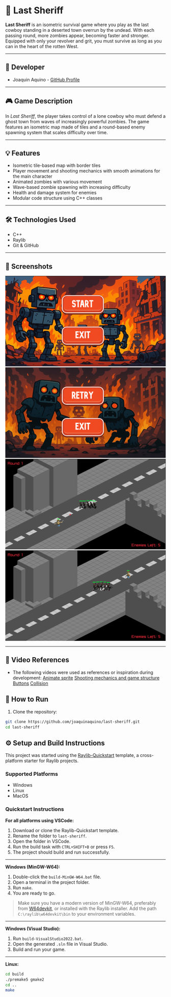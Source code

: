 # 🤠 Last Sheriff

**Last Sheriff** is an isometric survival game where you play as the last cowboy standing in a deserted town overrun by the undead. With each passing round, more zombies appear, becoming faster and stronger. Equipped with only your revolver and grit, you must survive as long as you can in the heart of the rotten West.

---

## 👤 Developer

- Joaquin Aquino - [GitHub Profile](https://github.com/Aquino-Joaquin)

---

## 🎮 Game Description

In *Last Sheriff*, the player takes control of a lone cowboy who must defend a ghost town from waves of increasingly powerful zombies. The game features an isometric map made of tiles and a round-based enemy spawning system that scales difficulty over time.

---

## 💡 Features

- Isometric tile-based map with border tiles  
- Player movement and shooting mechanics with smooth animations for the main character  
- Animated zombies with various movement 
- Wave-based zombie spawning with increasing difficulty  
- Health and damage system for enemies  
- Modular code structure using C++ classes  

---

## 🛠️ Technologies Used

- C++  
- Raylib  
- Git & GitHub  

---

## 📸 Screenshots

![Start Menu](images/start_menu.png)  
![End Menu](images/end_menu.png) 
![Gameplay](images/gameplay.png)
![Zombies](images/zombies_following.png)


---
## 🎥 Video References
- The following videos were used as references or inspiration during development:
[Animate sprite](https://www.youtube.com/watch?v=VFOIMeEePW4&list=PPSV)
[Shooting mechanics and game structure](https://www.youtube.com/watch?v=TGo3Oxdpr5o&list=PPSV)
[Buttons](https://www.youtube.com/watch?v=0Ct9ZWEUm7M&list=PPSV)
[Collision](https://www.youtube.com/watch?v=q5Y5u1c7qR0&list=PPSV)

## 🚀 How to Run

1. Clone the repository:

```bash
git clone https://github.com/joaquinaquino/last-sheriff.git
cd last-sheriff
```
## ⚙️ Setup and Build Instructions

This project was started using the [Raylib-Quickstart](https://github.com/RobLoach/raylib-quickstart) template, a cross-platform starter for Raylib projects.

### Supported Platforms
- Windows  
- Linux  
- MacOS  

### Quickstart Instructions

**For all platforms using VSCode:**

1. Download or clone the Raylib-Quickstart template.  
2. Rename the folder to `last-sheriff`.  
3. Open the folder in VSCode.  
4. Run the build task with `CTRL+SHIFT+B` or press `F5`.  
5. The project should build and run successfully.  

---

**Windows (MinGW-W64):**

1. Double-click the `build-MinGW-W64.bat` file.  
2. Open a terminal in the project folder.  
3. Run `make`.  
4. You are ready to go.  

> Make sure you have a modern version of MinGW-W64, preferably from [W64devkit](https://github.com/skeeto/w64devkit/releases), or installed with the Raylib installer. Add the path `C:\raylib\w64devkit\bin` to your environment variables.

---

**Windows (Visual Studio):**

1. Run `build-VisualStudio2022.bat`.  
2. Open the generated `.sln` file in Visual Studio.  
3. Build and run your game.  

---

**Linux:**

```bash
cd build
./premake5 gmake2
cd ..
make
```
